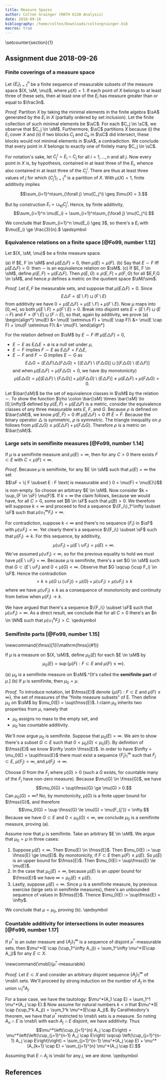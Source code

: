 ```yaml
---
title: Measure Spaces
author: Colton Grainger (MATH 6130 Analysis)
date: 2018-09-16
bibliography: /home/colton/Downloads/coltongrainger.bib
macros: true
---
```


\setcounter{section}{1}

## Assignment due 2018-09-26

### Finite coverings of a measure space

Let $\{E_i\}_{i=1}^n$ be a finite sequence of measurable subsets of the measure space $(X, \sM, \mu)$, where $\mu(X) = 1$. If each point of $X$ belongs to at least three of these sets, then at least one of the $E_i$ has measure greater than or equal to $\frac3n$.

*Proof.* Partition $X$ by taking the minimal elements in the finite algebra $\sA$ generated by the $E_i$ in $X$ (partially ordered by set inclusion). Let the finite collection of such minimal elements be $\sC$. For each $C_j \in \sC$, we observe that $C_j \in \sM$. Furthermore, $\sC$ partitions $X$ because (i) the $E_i$ cover $X$ and (ii) if two blocks $C_j$ and  $C_k$ in $\sC$ did intersect, these blocks would not minimal elements in $\sA$, a contradiction. We conclude that every point in $X$ belongs to exactly one of finitely many $C_j \in \sC$.

For notation's sake, let $C_j^i = E_i \cap C_j$ for all $i=1,\ldots,n$ and all $j$. Now every point in $X$ is, by hypothesis, contained in at least three of the $E_i$, whence also contained in at least three of the $C_j^i$. There are thus at least three values of $j$ for which $\{C_j^i\}_{i=1}^n$ is a partition of $X$. With $\mu(X) = 1$, finite additivity implies

$$\sum_{i=1}^n\sum_{\forall j} \mu(C_j^i) \geq 3\mu(X) = 3.$$

But by construction $E_i = \sqcup_{\forall j} C_j^i$. Hence, by finite additivity, 
$$\sum_{i=1}^n \mu(E_i) = \sum_{i=1}^n\sum_{\forall j} \mu(C_j^i).$$

We conclude that $\sum_{i=1}^n \mu(E_i) \geq 3$, so there's a $E_i$ with $\mu(E_i) \ge \frac{3}{n}.$ \qedsymbol

### Equivalence relations on a finite space [@Fo99, number 1.12]

Let $(X, \sM, \mu)$ be a finite measure space.

(a) If $E, F \in \sM$ and $\mu(E\triangle F)=0$, then $\mu(E) = \mu(F)$.
(b) Say that $E \sim F$ iff $\mu(E \triangle F) = 0$: then $\sim$ is an equivalence relation on $\sM$.
(c) If $E, F \in \sM$, define $\rho(E,F) = \mu(E \triangle F)$. Then $\rho(E,G)\le \rho(E,F) + \rho(F,G)$ for all $E,F,G \in \sM$, and hence $\rho$ defines a metric on the quotient space $\sM/\sim$.

*Proof.* Let $E, F$ be measurable sets, and suppose that $\mu(E\triangle F) = 0$. Since $$E \triangle F = (E \setminus F) \sqcup (F \setminus E)$$ from additivity we have $0 = \mu(E\triangle F) = \mu(E \setminus F) +  \mu(F \setminus E)$. Now $\mu$ maps into $[0,\infty]$, so both $\mu(E \setminus F) = \mu(F \setminus E) = 0$. Break into disjoint sets $E = (E \setminus F) \sqcup (E \cap F)$ and $F = (F \setminus E) \sqcup (F \cap E)$, so that, again by additivity, we prove (a)
\begin{align*}
\mu(E) &= \mu(E \setminus F) + \mu(E \cap F)\\
    &= \mu(E \cap F) + \mu(F \setminus F)\\
    &= \mu(F).
\end{align*}

For the relation defined on $\sM$ by $E \sim F$ iff $\mu(E \triangle F) = 0$,

- $E \sim E$ as $E \triangle E = \emptyset$ is a null set under $\mu$,
- $E \sim F$ implies $F \sim E$ as $E \triangle F = F \triangle E$,
- $E \sim F$ and $F \sim G$ implies $E \sim G$ as 
    $$E \triangle G 
    = (E \triangle F)\triangle(F \triangle G) 
    = [(E \triangle F) \setminus (F \triangle G)] \sqcup [ (F \triangle G) \setminus (E \triangle F) ]$$ 
  and when $\mu(E \triangle F) = \mu(F \triangle G) = 0$, we have (by monotonicity) $$\mu(E \triangle G) = \mu[(E \triangle F) \setminus (F \triangle G)] + \mu[ (F \triangle G) \setminus (E \triangle F)] \le \mu(E \triangle F) + \mu(F \triangle G) = 0.$$

Let $\bar{\sM}$ be the set of equivalence classes in $\sM$ by the relation $\sim$. To show the function $\rho \colon \bar{\sM} \times \bar{\sM} \to [0,\infty]$ defined by $\rho(\bar{E}, \bar{F}) = \mu(E \triangle F)$ is a metric, consider the equivalence classes of any three measurable sets $E$, $F$, and $G$. Because $\rho$ is defined on $\bar{\sM}$, we know $\rho(\bar{E}, \bar{F}) = 0$ iff $\mu(E \triangle F) = 0$ iff $\bar{E} = \bar{F}$. Because the binary operator $\triangle$ is symmetric, $\rho$ is symmetric. The triangle inequality on $\rho$ follows from $\mu(E \triangle G) \leq \mu(E \triangle F) + \mu(F \triangle G)$. Therefore $\rho$ is a metric on $\bar{\sM}$.

### Large sets in semifinite measures [@Fo99, number 1.14] 

If $\mu$ is a semifinite measure and $\mu(E) = \infty$, then for any $C > 0$ there exists $F \subset E$ with $C < \mu(F) < \infty$.

*Proof*. Because $\mu$ is semifinite, for any $E \in \sM$ such that $\mu(E) = \infty$ the set $$\sF = \{ F \subset E : F \text{ is measurable and } 0 < \mu(F) < \mu(E)\}$$ is non-empty. So choose an arbitrary $E \in \sM$. Now consider $k = \sup_{F \in \sF} \mu(F)$. If $k = \infty$ the claim follows, because we would have, for all $C > 0$, some set $B \in \sF$ such that $\mu(B) > 0$. We therefore will suppose $k < \infty$ and proceed to find a sequence $\{F_i\}_1^\infty \subset \sF$ such that $\mu(\cup_1^\infty F_i) = \infty$.

For contradiction, suppose $k < \infty$ and there's no sequence $\{F_i\}$ in $\sF$ with $\mu(\cup F_i) = \infty$. Yet clearly there's a sequence $\{F_i\} \subset \sF$ such that $\mu(F_i) \to k$. For this sequence, by additivity, $$\mu(\cup F_i) + \mu(E \setminus \cup F_i) = \mu(E) = \infty.$$ We've assumed $\mu(\cup F_i) < \infty$, so for the previous equality to hold we must have $\mu(E \setminus \cup F_i) = \infty$. Because $\mu$ is semifinite, there's a set $G \in \sM$ such that $G \subset (E \setminus \cup F_i)$ and $0 < \mu(G) < \infty$. Observe that $G \sqcup (\cup F_i) \in \sF$. Hence the contradiction $$> k \ge \mu(G \sqcup (\cup F_i)) = \mu(G) + \mu(\cup F_i) > \mu(\cup F_i) \ge k$$ where we have $\mu(\cup F_i) \ge k$ as a consequence of monotonicity and continuity from below when $\mu(F_i) \to k$.

We have argued that there's a sequence $\{F_i\} \subset \sF$ such that $\mu(\cup F_i) = \infty$. As a direct result, we conclude that for all $C > 0$ there's an $n \in \NN$ such that $\mu(\cup_1^n F_i) > C$. \qedsymbol

### Semifinite parts [@Fo99, number 1.15]

\newcommand{\fmss}[1]{\mathrm{fmss}(#1)}

If $\mu$ is a measure on $(X, \sM)$, define $\mu_0(E)$ for each $E \in \sM$ by $$\mu_0(E) = \sup\{\mu(F) : F \subset E \text{ and } \mu(F) \le \infty\}.$$

(a) $\mu_0$ is a semifinite measure on $\sM$.^[It's called the **semifinite part** of $\mu$.]
(b) If $\mu$ is semifinite, then $\mu_0 = \mu$.

*Proof.* To introduce notation, let $\fmss{E}$ denote $\{\mu(F) : F \subset E \text{ and } \mu(F) \le \infty\}$, the set of measures of the "finite measure subsets" of E. Then define $\mu_0$ on $\sM$ by $\mu_0(E) = \sup\fmss{E}$. I claim $\mu_0$ inherits two properties from $\mu$, namely that

- $\mu_0$ assigns no mass to the empty set, and 
- $\mu_0$ has countable additivity.

We'll now argue $\mu_0$ is semifinite. Suppose that $\mu_0(E) =\infty$. We aim to show there's a subset $G \subset E$ such that $0 < \mu_0(G) < \mu_0(E)$. By definition of $\fmss{E}$ we know $\infty \notin \fmss{E}$. In order to have $\infty = \mu_0(E) = \sup\fmss{E}$ there must exist a sequence $\{F_j\}_1^\infty$ such that $F_j \subset E$, $\mu(F_j) < \infty$, and $\mu(F_j) \to \infty$.

Choose $G$ from the $F_j$ where $\mu(G) > 0$ (such a $G$ exists, for countable many of the $F_j$ have non-zero measure). Because $\mu(G) \in \fmss{G}$, we have $$\mu_0(G) = \sup\fmss{G} \ge \mu(G) > 0.$$ Can $\mu_0(G) = \infty$? No, by monotonicity, $\mu(G)$ is a finite upper bound for $\fmss{G}$, and therefore $$\mu_0(G) = \sup \fmss{G} \le \mu(G) = \mu(F_{j'}) < \infty.$$ Because we have $G \subset E$ and $0 < \mu_0(G) < \infty$, we conclude $\mu_0$ is a semifinite measure, proving (a).

Assume now that $\mu$ is semifinite. Take an arbitrary $E \in \sM$. We argue that $\mu_0 = \mu$ in three cases:

1. Suppose $\mu(E) < \infty$. Then $\mu(E) \in \fmss{E}$. Then $\mu_0(E) := \sup \fmss{E} \ge \mu(E)$. By monotonicity, if $F \subset E$ then $\mu(F) \le \mu(E)$. So $\mu(E)$ is an upper bound for $\fmss{E}$. Then $\mu_0(E):= \sup\fmss{E} \le \mu(E)$. 
2. In the case that $\mu_0(E) = \infty$, because $\mu(E)$ is an upper bound for $\fmss{E}$ we have $\infty = \mu_0(E) \le \mu(E)$.
3. Lastly, suppose $\mu(E) = \infty$. Since $\mu$ is a semifinite measure, by previous exercise (large sets in semifinite measures), there's an unbounded sequence of values in $\fmss{E}$. Thence $\mu_0(E) := \sup\fmss{E} = \infty$.

We conclude that $\mu = \mu_0$, proving (b). \qedsymbol

### Countable additivity for intersections in outer measures [@Fo99, number 1.17]

If $\mu^*$ is an outer measure and $\{A_j\}_1^\infty$ is a sequence of disjoint $\mu^*$-measurable sets, then $\mu^*(E \cap (\cup_1^\infty A_j)) = \sum_1^\infty \mu^*(E\cap A_j)$ for any $E \subset X$.

\newcommand{\msbl}{$\mu^*$-measurable}

*Proof.* Let $E \subset X$ and consider an arbitrary disjoint sequence $\{A_j\}_1^\infty$ of \msbl\ sets. We'll proceed by strong induction on the number of $A_j$ in the union $\cup_1^n A_j$.

For a base case, we have the tautology: $\mu^*(A_1 \cap E) = \sum_1^1 \mu^*(A_j \cap E).$ Now assume for natural numbers $k < n$ that $\mu^*(E \cap (\cup_1^k A_j)) = \sum_1^k \mu^*(E\cap A_j)$. By Carathéodory's theorem, we have that $\mu^*$ restricted to \msbl\ sets is a measure. So noting $A_{n} \cap E$ is \msbl\ with each $A_j \cap E$ disjoint, we have additivity. Thus 
$$\mu^*\left(\cup_{j=1}^{n} A_j \cap E\right) = \mu^*\left(\left(\cup_{j=1}^{n-1} A_j \cap E\right) \sqcup \left(\cup_{j=1}^{n-1} A_j \cap E\right)\right) = \sum_{j=1}^{n-1} \mu^*(A_j \cap E) + \mu^*(A_{k+1} \cap E) = \sum_{j=1}^{n} \mu^*(A_j \cap E).$$

Assuming that $E \cap A_j$ is \msbl for any $j$, we are done. \qedsymbol

## References
